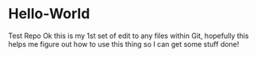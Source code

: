 # Hello-World
Test Repo
 Ok this is my 1st set of edit to any files within Git, hopefully this helps me figure out how to use this thing so I can get some stuff done!

